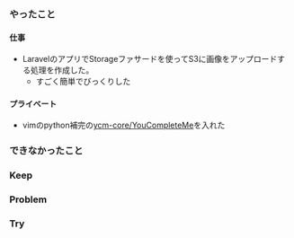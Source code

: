### やったこと

#### 仕事

- LaravelのアプリでStorageファサードを使ってS3に画像をアップロードする処理を作成した。
  - すごく簡単でびっくりした

#### プライベート

- vimのpython補完の[ycm-core/YouCompleteMe](https://github.com/ycm-core/YouCompleteMe)を入れた




### できなかったこと



### Keep



### Problem



### Try



